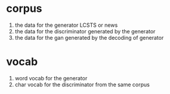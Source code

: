# corpus 
1. the data for the generator
  LCSTS or news
2. the data for the discriminator
  generated by the generator 
3. the data for the gan
  generated by the decoding of generator

# vocab
1. word vocab for the generator
2. char vocab for the discriminator
from the same corpus
